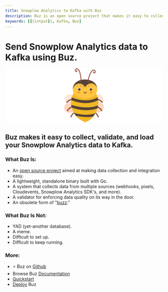 ```yaml
---
title: Snowplow Analytics to Kafka with Buz
description: Buz is an open source project that makes it easy to collect, validate, and load Snowplow Analytics data to Kafka.
keywords: [{{intput}}, Kafka, Buz]
---
```


# Send Snowplow Analytics data to Kafka using Buz.

![buzz](../../../static/img/buzz.png)


## Buz makes it easy to collect, validate, and load your Snowplow Analytics data to Kafka.


### What Buz Is:

- An [open source project](https://github.com/silverton-io/buz) aimed at making data collection and integration easy.
- A lightweight, standalone binary built with Go.
- A system that collects data from multiple sources (webhooks, pixels, Cloudevents, Snowplow Analytics SDK's, and more).
- A validator for enforcing data quality on its way in the door.
- An obsolete form of "[buzz](https://www.merriam-webster.com/dictionary/buzz)."


### What Buz Is Not:

- YAD (yet-another database).
- A meme.
- Difficult to set up.
- Difficult to keep running.


### More:
- ⭐ Buz on [Github](https://github.com/silverton-io/buz)
- Browse Buz [Documentation](/)
- [Quickstart](/examples/quickstart)
- [Deploy](category/deploying-buz) Buz
